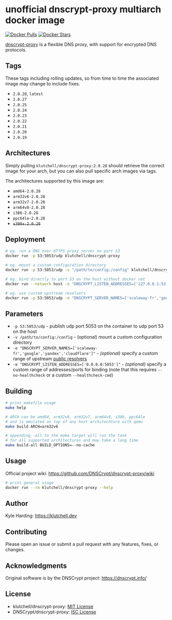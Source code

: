 # unofficial dnscrypt-proxy multiarch docker image

[![Docker Pulls](https://img.shields.io/docker/pulls/klutchell/dnscrypt-proxy.svg?style=flat-square)](https://hub.docker.com/r/klutchell/dnscrypt-proxy/)
[![Docker Stars](https://img.shields.io/docker/stars/klutchell/dnscrypt-proxy.svg?style=flat-square)](https://hub.docker.com/r/klutchell/dnscrypt-proxy/)

[dnscrypt-proxy](https://github.com/DNSCrypt/dnscrypt-proxy) is a flexible DNS proxy, with support for encrypted DNS protocols.

## Tags

These tags including rolling updates, so from time to time the associated image may change to include fixes.

- `2.0.28`, `latest`
- `2.0.27`
- `2.0.25`
- `2.0.24`
- `2.0.23`
- `2.0.22`
- `2.0.21`
- `2.0.20`
- `2.0.19`

## Architectures

Simply pulling `klutchell/dnscrypt-proxy:2.0.28` should retrieve the correct image for your arch, but you can also pull specific arch images via tags.

The architectures supported by this image are:

- `amd64-2.0.28`
- `arm32v6-2.0.28`
- `arm32v7-2.0.28`
- `arm64v8-2.0.28`
- `i386-2.0.28`
- `ppc64le-2.0.28`
- ~~`s390x-2.0.28`~~

## Deployment

```bash
# eg. run a DNS over HTTPS proxy server on port 53
docker run -p 53:5053/udp klutchell/dnscrypt-proxy

# eg. mount a custom configuration directory
docker run -p 53:5053/udp -v "/path/to/config:/config" klutchell/dnscrypt-proxy

# eg. bind directly to port 53 on the host without docker nat
docker run --network host -e "DNSCRYPT_LISTEN_ADDRESSES=['127.0.0.1:53']" --no-healthcheck klutchell/dnscrypt-proxy

# eg. use custom upstream resolvers
docker run -p 53:5053/udp -e "DNSCRYPT_SERVER_NAMES=['scaleway-fr','google','yandex','cloudflare']" klutchell/dnscrypt-proxy
```

## Parameters

- `-p 53:5053/udp` - publish udp port 5053 on the container to udp port 53 on the host
- `-v /path/to/config:/config` - (optional) mount a custom configuration directory
- `-e "DNSCRYPT_SERVER_NAMES=['scaleway-fr','google','yandex','cloudflare']"` - _(optional)_ specify a custom range of upstream [public resolvers](https://download.dnscrypt.info/dnscrypt-resolvers/v2/public-resolvers.md)
- `-e "DNSCRYPT_LISTEN_ADDRESSES=['0.0.0.0:5053']"` - _(optional)_ specify a custom range of addresses/ports for binding (note that this requires `--no-healthcheck` or a custom `--healthcheck-cmd`)

## Building

```bash
# print makefile usage
make help

# ARCH can be amd64, arm32v6, arm32v7, arm64v8, i386, ppc64le
# and is emulated on top of any host architechture with qemu
make build ARCH=arm32v6

# appending -all to the make target will run the task
# for all supported architectures and may take a long time
make build-all BUILD_OPTIONS=--no-cache
```

## Usage

Official project wiki: <https://github.com/DNSCrypt/dnscrypt-proxy/wiki>

```bash
# print general usage
docker run --rm klutchell/dnscrypt-proxy --help
```

## Author

Kyle Harding: <https://klutchell.dev>

## Contributing

Please open an issue or submit a pull request with any features, fixes, or changes.

## Acknowledgments

Original software is by the DNSCrypt project: <https://dnscrypt.info/>

## License

- klutchell/dnscrypt-proxy: [MIT License](./LICENSE)
- DNSCrypt/dnscrypt-proxy: [ISC License](https://github.com/DNSCrypt/dnscrypt-proxy/blob/master/LICENSE)
